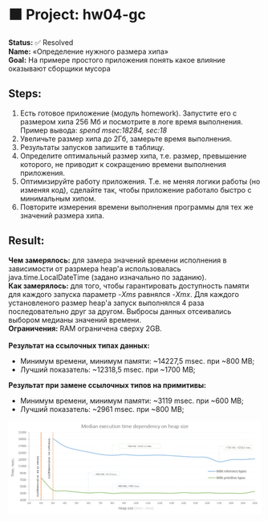 <!DOCTYPE html>
<html lang="en">
<head>
    <meta charset="UTF-8">
</head>
<body>
<div class="main-content">
<h1>
    ⬛ Project: hw04-gc
</h1>
    <div class="task">
        <b>Status:</b> ✅ Resolved
        <br><b>Name:</b> «‎Определение нужного размера хипа»
        <br><b>Goal:</b> На примере простого приложения понять какое влияние оказывают сборщики мусора
        <h2>Steps:</h2>
        <ol>
            <li>
                Есть готовое приложение (модуль homework). Запустите его с размером хипа 256 Мб и посмотрите в логе 
                время выполнения. Пример вывода: <i>spend msec:18284, sec:18</i>
            </li>
            <li>
                Увеличьте размер хипа до 2Гб, замерьте время выполнения.
            </li>
            <li>
                Результаты запусков запишите в таблицу.
            </li>
            <li>
                Определите оптимальный размер хипа, т.е. размер, превышение которого, не приводит к сокращению времени 
                выполнения приложения.
            </li>
            <li>
                Оптимизируйте работу приложения. Т.е. не меняя логики работы (но изменяя код), сделайте так, чтобы 
                приложение работало быстро с минимальным хипом.
            </li>
            <li>
                Повторите измерения времени выполнения программы для тех же значений размера хипа.
            </li>
        </ol>
        <h2>Result:</h2>
        <p>
            <b>Чем замерялось:</b> для замера значений времени исполнения в зависимости от разрмера heap'а 
            использовалась java.time.LocalDateTime (задано изначально по заданию).
            <br><b>Как замерялось:</b> для того, чтобы гарантировать доступность памяти для каждого запуска параметр 
            <i>-Xms</i> равнялся <i>-Xmx</i>. Для каждого установленого размер heap'а запуск выполнялся 4 раза 
            последовательно друг за другом. Выбросы данных отсеивались выбором медианы значений времени.
            <br><b>Ограничения:</b> RAM ограничена сверху 2GB.
            <br>
            <br><b>Результат на ссылочных типах данных:</b>
            <ul>
                <li>
                    Минимум времени, минимум памяти: ~14227,5 msec. при ~800 MB;
                </li>
                <li>
                    Лучший показатель: ~12318,5 msec. при ~1700 MB;
                </li>
            </ul>
            <b>Результат при замене ссылочных типов на примитивы:</b>
            <ul>
                <li>
                    Минимум времени, минимум памяти: ~3119 msec. при ~600 MB;
                </li>
                <li>
                    Лучший показатель: ~2961 msec. при ~800 MB;
                </li>
            </ul>
        </p>
        <img src="src/main/resources/measurement-results.png" alt="Measurement result">
    </div>
</div>
</body>
</html>